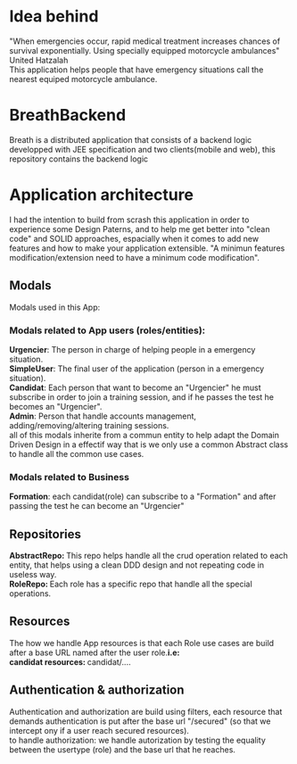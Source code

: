 # Idea behind
"When emergencies occur, rapid medical treatment increases chances of survival exponentially. Using specially equipped motorcycle ambulances" United Hatzalah <br/>
This application helps people that have emergency situations call the nearest equiped motorcycle ambulance.
# BreathBackend
Breath is a distributed application that consists of a backend logic developped with JEE specification and two clients(mobile and web), this repository contains the backend logic
# Application architecture
I had the intention to build from scrash this application in order to experience some Design Paterns, and to help me get better into "clean code" and SOLID approaches, espacially when it comes to add new features and how to make your application extensible. "A minimun features modification/extension need to have a minimum code modification".
## Modals
Modals used in this App:
### Modals related to App users (roles/entities):
<strong>Urgencier</strong>: The person in charge of helping people in a emergency situation. <br/>
<strong>SimpleUser</strong>: The final user of the application (person in a emergency situation). <br/>
<strong>Candidat</strong>: Each person that want to become an "Urgencier" he must subscribe in order to join a training session, and if he passes the test he becomes an "Urgencier". <br/>
<strong>Admin</strong>: Person that handle accounts management, adding/removing/altering training sessions.<br/>
all of this modals inherite from a commun entity to help adapt the Domain Driven Design in a effectif way that is we only use a common Abstract class to handle all the common use cases.
### Modals related to Business
<strong>Formation</strong>: each candidat(role) can subscribe to a "Formation" and after passing the test he can become an "Urgencier"
## Repositories
<strong>AbstractRepo: </strong>This repo helps handle all the crud operation related to each entity, that helps using a clean DDD design and not repeating code in useless way.<br/>
<strong>RoleRepo: </strong>Each role has a specific repo that handle all the special operations.
## Resources
The how we handle App resources is that each Role use cases are build after a base URL named after the user role.<strong>i.e:</strong><br/>
<strong>candidat resources: </strong> candidat/....
## Authentication & authorization
Authentication and authorization are build using filters, each resource that demands authentication is put after the base url "/secured" (so that we intercept ony if a user reach secured resources).<br/>
to handle authorization: we handle autorization by testing the equality between the usertype (role) and the base url that he reaches.
